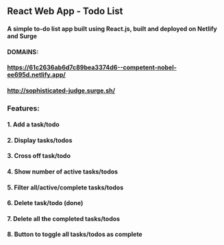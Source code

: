 ## React Web App - Todo List
#### A simple to-do list app built using React.js, built and deployed on Netlify and Surge 
#### DOMAINS:
#### https://61c2636ab6d7c89bea3374d6--competent-nobel-ee695d.netlify.app/
#### http://sophisticated-judge.surge.sh/ 


### Features:
#### 1. Add a task/todo
#### 2. Display tasks/todos 
#### 3. Cross off task/todo 
#### 4. Show number of active tasks/todos
#### 5. Filter all/active/complete tasks/todos
#### 6. Delete task/todo (done)
#### 7. Delete all the completed tasks/todos
#### 8. Button to toggle all tasks/todos as complete  
